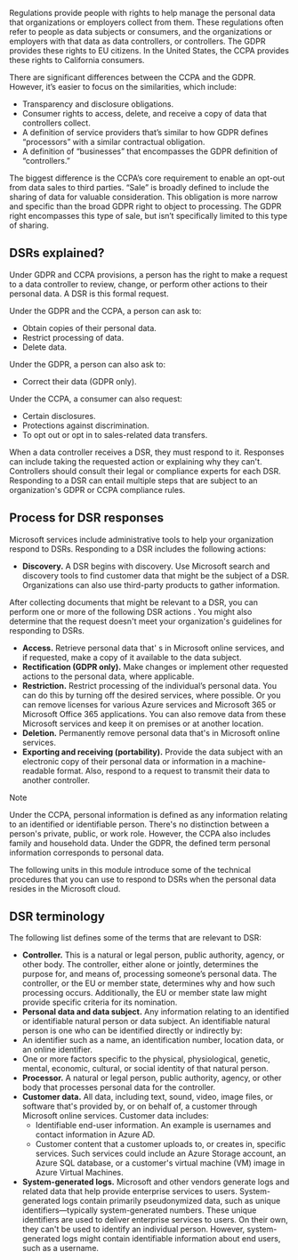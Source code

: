 Regulations provide people with rights to help manage the personal data that organizations or employers collect from them. These regulations often refer to people as data subjects or consumers, and the organizations or employers with that data as data controllers, or controllers. The GDPR provides these rights to EU citizens. In the United States, the CCPA provides these rights to California consumers.

There are significant differences between the CCPA and the GDPR. However, it’s easier to focus on the similarities, which include:

- Transparency and disclosure obligations.
- Consumer rights to access, delete, and receive a copy of data that controllers collect.
- A definition of service providers that’s similar to how GDPR defines “processors” with a similar contractual obligation.
- A definition of “businesses” that encompasses the GDPR definition of “controllers.”

The biggest difference is the CCPA’s core requirement to enable an opt-out from data sales to third parties. “Sale” is broadly defined to include the sharing of data for valuable consideration. This obligation is more narrow and specific than the broad GDPR right to object to processing. The GDPR right encompasses this type of sale, but isn’t specifically limited to this type of sharing.

## DSRs explained?

Under GDPR and CCPA provisions, a person has the right to make a request to a data controller to review, change, or perform other actions to their personal data. A DSR is this formal request.

Under the GDPR and the CCPA, a person can ask to:

- Obtain copies of their personal data.
- Restrict processing of data.
- Delete data.

Under the GDPR, a person can also ask to:
- Correct their data (GDPR only).

Under the CCPA, a consumer can also request:

- Certain disclosures.
- Protections against discrimination.
- To opt out or opt in to sales-related data transfers.

When a data controller receives a DSR, they must respond to it. Responses can include taking the requested action or explaining why they can't. Controllers should consult their legal or compliance experts for each DSR. Responding to a DSR can entail multiple steps that are subject to an organization's GDPR or CCPA compliance rules.

## Process for DSR responses

Microsoft services include administrative tools to help your organization respond to DSRs. Responding to a DSR includes the following actions:

- **Discovery.** A DSR begins with discovery. Use Microsoft search and discovery tools to find customer data that might be the subject of a DSR. Organizations can also use third-party products to gather information. 

After collecting documents that might be relevant to a DSR, you can perform one or more of the following DSR actions . You might also determine that the request doesn't meet your organization's guidelines for responding to DSRs.

- **Access.**  Retrieve personal data that' s in Microsoft online services, and if requested, make a copy of it available to the data subject.
- **Rectification (GDPR only).** Make changes or implement other requested actions to the personal data, where applicable.
- **Restriction.** Restrict processing of the individual’s personal data. You can do this by turning off the desired services, where possible. Or you can remove licenses for various Azure services and Microsoft 365 or Microsoft Office 365 applications. You can also remove data from these Microsoft services and keep it on premises or at another location.
- **Deletion.** Permanently remove personal data that's in Microsoft online services.
- **Exporting and receiving (portability).** Provide the data subject with an electronic copy of their personal data or information in a machine-readable format. Also, respond to a request to transmit their data to another controller.


> [!NOTE]
Under the CCPA, personal information is defined as any information relating to an identified or identifiable person. There's no distinction between a person's private, public, or work role. However, the CCPA also includes family and household data. Under the GDPR, the defined term personal information corresponds to personal data.

The following units in this module introduce some of the technical procedures that you can use to respond to DSRs when the personal data resides in the Microsoft cloud.

## DSR terminology

The following list defines some of the terms that are relevant to DSR:

- **Controller.** This is a natural or legal person, public authority, agency, or other body. The controller, either alone or jointly, determines the purpose for, and means of, processing someone’s personal data. The controller, or the EU or member state, determines why and how such processing occurs. Additionally, the EU or member state law might provide specific criteria for its nomination.
-	**Personal data and data subject.** Any information relating to an identified or identifiable natural person or data subject. An identifiable natural person is one who can be identified directly or indirectly by:
  - An identifier such as a name, an identification number, location data, or an online identifier.
  - One or more factors specific to the physical, physiological, genetic, mental, economic, cultural, or social identity of that natural person.
- **Processor.** A natural or legal person, public authority, agency, or other body that processes personal data for the controller.
- **Customer data.** All data, including text, sound, video, image files, or software that's provided by, or on behalf of, a customer through Microsoft online services. Customer data includes:
  - Identifiable end-user information. An example is usernames and contact information in Azure AD.
  - Customer content that a customer uploads to, or creates in, specific services. Such services could include an Azure Storage account, an Azure SQL database, or a customer's virtual machine (VM) image in Azure Virtual Machines.
- **System-generated logs.** Microsoft and other vendors generate logs and related data that help provide enterprise services to users. System-generated logs contain primarily pseudonymized  data, such as unique identifiers—typically system-generated numbers. These unique identifiers are used to deliver enterprise services to users. On their own, they can't be used to identify an individual person. However, system-generated logs might contain identifiable information about end users, such as a username.

